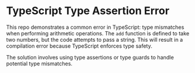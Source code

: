 # TypeScript Type Assertion Error

This repo demonstrates a common error in TypeScript: type mismatches when performing arithmetic operations.  The `add` function is defined to take two numbers, but the code attempts to pass a string. This will result in a compilation error because TypeScript enforces type safety.

The solution involves using type assertions or type guards to handle potential type mismatches.